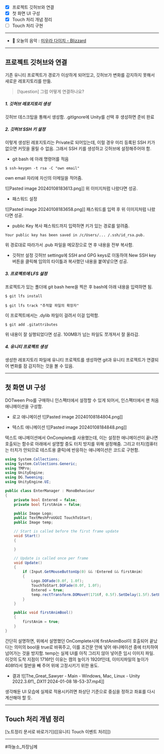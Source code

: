 - [x] 프로젝트 깃허브와 연결
- [x] 첫 화면 UI 구성
- [x] Touch 처리 개념 정리
- [ ] Touch 처리 구현
---
- 🎼 오늘의 음악 : [미우라 다이치 - Blizzard](https://www.youtube.com/watch?v=vPi5ijdXxnc)
---
## 프로젝트 깃허브와 연결

기존 유니티 프로젝트가 경로가 이상하게 되어있고, 깃허브가 변화를 감지하지 못해서 새로운 레포지토리를 만듦.

>[!question] 그럼 어떻게 연결하나요?
##### 1. 깃허브 레포지토리 생성
깃허브 데스크탑을 통해서 생성함. .gitIgnore에 Unity를 선택 후 생성하면 준비 완료

##### 2. 깃허브 SSH 키 설정
이렇게 생성된 레포지토리는 Private로 되어있는데, 이럴 경우 미리 등록된 SSH 키가 없으면 커밋을 올릴 수 없음. 그래서 SSH 키를 생성하고 깃허브에 설정해주어야 함.

- git bash 에 아래 명령어를 적음
```git
$ ssh-keygen -t rsa -C "own email"
```
own email 자리에 자신의 이메일을 적어줌.

![[Pasted image 20240108183613.png]]
위 이미지처럼 나왔다면 성공.

- 패스워드 설정

![[Pasted image 20240108183658.png]]
패스워드를 입력 후 위 이미지처럼 나왔다면 성공.

- public Key 복사
패스워드까지 입력하면 키가 있는 경로를 알려줌.
```git
Your public key has been saved in /c/Users/... /.ssh/id_rsa.pub.
```
위 경로대로 따라가서 .pub 파일을 메모장으로 연 후 내용을 전부 복사함.

- 깃허브 설정
깃허브 settings에 SSH and GPG keys로 이동하여 New SSH key 버튼을 클릭해 임의의 타이틀과 복사했던 내용을 붙여넣으면 성공.

##### 3. 프로젝트에 LFS 설정
프로젝트가 있는 폴더에 git bash here을 찍은 후 bash에 아래 내용을 입력하면 됨.
```git
$ git lfs install
```

```git
$ git lfs track "추적할 파일의 확장자"
```
이 프로젝트에서는 .dylib 파일이 걸려서 이걸 입력함.

```git
$ git add .gitattributes
```

위 내용이 잘 실행되었다면 성공. 100MB가 넘는 파일도 쪼개져서 잘 올라감.

##### 4. 유니티 프로젝트 생성
생성한 레포지토리 파일에 유니티 프로젝트를 생성하면 git과 유니티 프로젝트가 연결되어 변화를 잠 감지하는 것을 볼 수 있음.

---
## 첫 화면 UI 구성

DOTween Pro를 구매하니 인스펙터에서 설정할 수 있게 되어서, 인스펙터에서 맨 처음 애니메이션을 구성함.
- 로고 애니메이션
![[Pasted image 20240108184804.png]]

- 텍스트 애니메이션
![[Pasted image 20240108184848.png]]

텍스트 애니메이션에서 OnComplete를 사용했는데, 이는 설정한 애니메이션이 끝나면 호출되는 함수로 아래에서 설명할 중도 터치 방지를 위해 설정해줌.
그리고 터치(컴퓨터는 터치가 안되므로 테스트용 클릭)에 반응하는 애니메이션은 코드로 구현함.
```C#
using System.Collections;
using System.Collections.Generic;
using TMPro;
using UnityEngine;
using DG.Tweening;
using UnityEngine.UI;

public class EnterManager : MonoBehaviour
{
    private bool Entered = false;
    private bool firstAnim = false;

    public Image Logo;
    public TextMeshProUGUI TouchToStart;
    public Image temp;

    // Start is called before the first frame update
    void Start()
    {

    }

    // Update is called once per frame
    void Update()
    {
        if (Input.GetMouseButtonUp(0) && !Entered && firstAnim)
        {
            Logo.DOFade(0.0f, 1.0f);
            TouchToStart.DOFade(0.0f, 1.0f);
            Entered = true;
            temp.rectTransform.DOMoveY(1716f, 0.5f).SetDelay(1.5f).SetEase(Ease.InOutSine);
        }
    }

    public void firstAnimBool()
    {
        firstAnim = true;
    }
}
```

간단히 설명하면, 위에서 설명했던 OnComplete시에 firstAnimBool이 호출되어 끝났다는 의미의 bool을 true로 바꿔주고, 이를 조건문 안에 넣어 애니메이션 중에 터치하여 넘어가는 것을 방지함.
temp는 실제 UI를 아직 그리지 않아 넣어준 임시 이미지 파일. 이것의 도착 지점이 1716f인 이유는 캠의 높이가 1920f인데, 이미지파일의 높이가 408f라서 절반을 빼 주어 위에 고정시키기 위한 용도.

- 결과
![[The_Great_Sawyer - Main - Windows, Mac, Linux - Unity 2022.3.6f1_ _DX11_ 2024-01-08 18-53-37.mp4]]

생각해둔 UI 모습에 실제로 적용시키려면 좌상단 기준으로 중심을 정하고 좌표를 다시 계산해야 할 듯.

---
## Touch 처리 개념 정리

[노트정리 문서로 바로가기]([[유니티 Touch 이벤트 처리]])

---

#하늘소_차장님께 